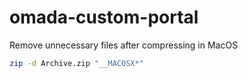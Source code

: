 # omada-custom-portal

Remove unnecessary files after compressing in MacOS
```bash
zip -d Archive.zip "__MACOSX*"
```

